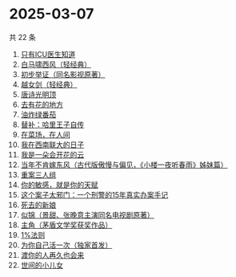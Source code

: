 # 2025-03-07

共 22 条

<!-- BEGIN WEREAD -->
<!-- 最后更新时间 2025-03-07 01:11:50 +0800 -->
1. [只有ICU医生知道](https://weread.qq.com/web/bookDetail/786321f0813ab9b25g019ee9)
1. [白马啸西风（轻经典）](https://weread.qq.com/web/bookDetail/fc232c10813ab9ba1g015bf8)
1. [初步举证（同名影视原著）](https://weread.qq.com/web/bookDetail/c9c320a0813ab9b5ag0108e8)
1. [越女剑（轻经典）](https://weread.qq.com/web/bookDetail/e9f32480813ab9bacg01259a)
1. [唐诗光明顶](https://weread.qq.com/web/bookDetail/d8f32830813ab9b7fg01549b)
1. [去有花的地方](https://weread.qq.com/web/bookDetail/276322b0813ab8f5dg011ca6)
1. [油炸绿番茄](https://weread.qq.com/web/bookDetail/a3e32780813ab99c2g015bf4)
1. [替补：哈里王子自传](https://weread.qq.com/web/bookDetail/e0832150813ab9b83g01795b)
1. [在菜场，在人间](https://weread.qq.com/web/bookDetail/0cc327a0813ab8796g015cb0)
1. [我在西南联大的日子](https://weread.qq.com/web/bookDetail/75732a50813ab7be6g0121ac)
1. [我是一朵会开花的云](https://weread.qq.com/web/bookDetail/67f321c0813ab9b59g017cb7)
1. [当年不肯嫁东风（古代版傲慢与偏见，《小楼一夜听春雨》姊妹篇）](https://weread.qq.com/web/bookDetail/94a32e30813ab9b49g015193)
1. [重案三人组](https://weread.qq.com/web/bookDetail/3ba32530813ab9b07g01863c)
1. [你的敏感，就是你的天赋](https://weread.qq.com/web/bookDetail/9a732e40813ab71b8g013273)
1. [这个案子太邪门：一个刑警的15年真实办案手记](https://weread.qq.com/web/bookDetail/4eb32330813ab9b03g017261)
1. [死去的新娘](https://weread.qq.com/web/bookDetail/ba432d30813ab8c06g018b3f)
1. [似锦（景甜、张晚意主演同名电视剧原著）](https://weread.qq.com/web/bookDetail/b95325807140610eb95ec01)
1. [主角（茅盾文学奖获奖作品）](https://weread.qq.com/web/bookDetail/24132b0071682121241106a)
1. [1%法则](https://weread.qq.com/web/bookDetail/ccf329d0813ab9af4g010797)
1. [为你自己活一次（独家首发）](https://weread.qq.com/web/bookDetail/97832fc071681e0d9784408)
1. [渡你的人再久也会来](https://weread.qq.com/web/bookDetail/3ca32750813ab7c53g015bc3)
1. [世间的小儿女](https://weread.qq.com/web/bookDetail/f283276072605494f28be06)
<!-- END WEREAD -->